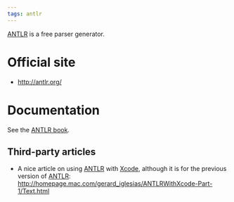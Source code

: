 ```yaml
---
tags: antlr
---
```


[ANTLR](/wiki/ANTLR) is a free parser generator.

# Official site

-   <http://antlr.org/>

# Documentation

See the [ANTLR book](/wiki/ANTLR_book).

## Third-party articles

-   A nice article on using [ANTLR](/wiki/ANTLR) with [Xcode](/wiki/Xcode), although it is for the previous version of [ANTLR](/wiki/ANTLR): <http://homepage.mac.com/gerard_iglesias/ANTLRWithXcode-Part-1/Text.html>

